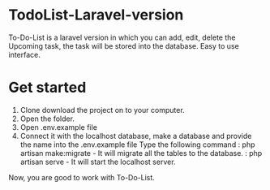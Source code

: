 # TodoList-Laravel-version
To-Do-List is a laravel version in which you can add, edit, delete the Upcoming task, the task will be stored into the database. Easy to use interface.

# Get started
1. Clone download the project on to your computer.
2. Open the folder.
3. Open .env.example file
4. Connect it with the localhost database, make a database and provide the name into the .env.example file
Type the following command
: php artisan make:migrate	-	It will migrate all the tables to the database.
: php artisan serve			-	It will start the localhost server.

Now, you are good to work with To-Do-List.